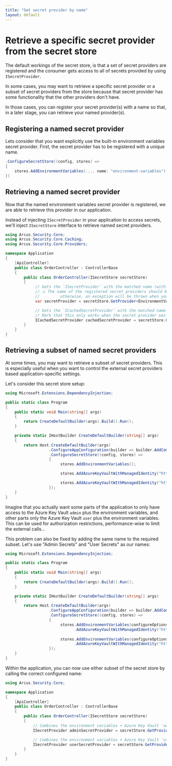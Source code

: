 ```yaml
---
title: "Get secret provider by name"
layout: default
---
```


# Retrieve a specific secret provider from the secret store

The default workings of the secret store, is that a set of secret providers are registered and the consumer gets access to all of secrets provided by using `ISecretProvider`.

In some cases, you may want to retrieve a specific secret provider or a subset of secret providers from the store because that secret provider has some functionality that the other providers don't have.

In those cases, you can register your secret provider(s) with a name so that, in a later stage, you can retrieve your named provider(s).

## Registering a named secret provider

Lets consider that you want explicitly use the built-in environment variables secret provider.
First, the secret provider has to be registered with a unique name. 

```csharp
.ConfigureSecretStore((config, stores) =>
{
    stores.AddEnvironmentVariables(..., name: "environment-variables");
})
```

## Retrieving a named secret provider

Now that the named environment variables secret provider is registered, we are able to retrieve this provider in our application.

Instead of injecting `ISecretProvider` in your application to access secrets, we'll inject `ISecretStore` interface to retrieve named secret providers.

```csharp
using Arcus.Security.Core;
using Arcus.Security.Core.Caching;
using Arcus.Security.Core.Providers;

namespace Application
{
    [ApiController]
    public class OrderController : ControllerBase
    {
        public class OrderController(ISecretStore secretStore)
        {
             // Gets the `ISecretProvider` with the matched name (with either using the `ISecretProvider` as return type or your own generic type).
             // ⚠ The name of the registered secret providers should be unique when retrieving the concrete secret provider; 
             //         otherwise, an exception will be thrown when you try to access the `GetProvider<>` or `GetCachedProvider<>`.
             var secretProvider = secretStore.GetProvider<EnvironmentVariableSecretProvider>("environment-variables");

             // Gets the `ICachedSecretProvider` with the matched name (with either using the `ICachedSecretProvider` as return type or your own generic type).
             // Mark that this only works when the secret provider was registered as a cached secret provider.
             ICachedSecretProvider cachedSecretProvider = secretStore.GetCachedProvider("your-cached-secret-provider");
        }
    }
}
```

## Retrieving a subset of named secret providers

At some times, you may want to retrieve a subset of secret providers. This is especially useful when you want to control the external secret providers based application-specific settings.

Let's consider this secret store setup:

```csharp
using Microsoft.Extensions.DependencyInjection;

public static class Program
{
    public static void Main(string[] args)
    {
        return CreateDefaultBuilder(args).Build().Run();
    }

    private static IHostBuilder CreateDefaultBuilder(string[] args)
    {
        return Host.CreateDefaultBuilder(args)
                   .ConfigureAppConfiguration(builder => builder.AddCommandLine(args))
                   .ConfigureSecretStore((config, stores) =>
                   {
                        stores.AddEnvironmentVariables();

                        stores.AddAzureKeyVaultWithManagedIdentity("https://admin.vault.azure.net");

                        stores.AddAzureKeyVaultWIthManagedIdentity("https://user.vault.azure.net");
                   });
    }
}
```

Imagine that you actually want some parts of the application to only have access to the Azure Key Vault `admin` plus the environment variables, and other parts only the Azure Key Vault `user` plus the environment variables.
This can be used for authorization restrictions, performance-wise to limit the external calls...

This problem can also be fixed by adding the same name to the required subset. Let's use "Admin Secrets" and "User Secrets" as our names:

```csharp
using Microsoft.Extensions.DependencyInjection;

public static class Program
{
    public static void Main(string[] args)
    {
        return CreateDefaultBuilder(args).Build().Run();
    }

    private static IHostBuilder CreateDefaultBuilder(string[] args)
    {
        return Host.CreateDefaultBuilder(args)
                   .ConfigureAppConfiguration(builder => builder.AddCommandLine(args))
                   .ConfigureSecretStore((config, stores) =>
                   {
                        stores.AddEnvironmentVariables(configureOptions: options => options.Name = "Admin Secrets")
                              .AddAzureKeyVaultWithManagedIdentity("https://admin.vault.azure.net", configureOptions: options => options.Name = "Admin Secrets");
                        
                        stores.AddEnvironmentVariables(configureOptions: options => options.Name = "User Secrets")
                              .AddAzureKeyVaultWIthManagedIdentity("https://user.vault.azure.net", configureOptions: options => options.Name = "User Secrets");
                   });
    }
}
```

Within the application, you can now use either subset of the secret store by calling the correct configured name:

```csharp
using Arcus.Security.Core;

namespace Application
{
    [ApiController]
    public class OrderController : ControllerBase
    {
        public class OrderController(ISecretStore secretStore)
        {
            // Combines the environment variables + Azure Key Vault 'admin'
            ISecretProvider adminSecretProvider = secretStore.GetProvider("Admin Secrets");

            // Combines the environment variables + Azure Key Vault 'user'
            ISecretProvider userSecretProvider = secretStore.GetProvider("User Secrets");
        }
    }
}
```
